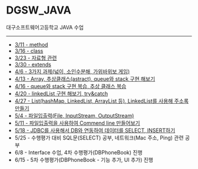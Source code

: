 # DGSW_JAVA

대구소프트웨어고등학교 JAVA 수업

<hr>

- [3/11 - method](https://github.com/limjh0513/DGSW_JAVA/tree/main/dgsw311)
- [3/16 - class](https://github.com/limjh0513/DGSW_JAVA/tree/main/dgsw316)
- [3/23 - 자료형 관련](https://github.com/limjh0513/DGSW_JAVA/tree/main/dgsw323)
- [3/30 - extends](https://github.com/limjh0513/DGSW_JAVA/tree/main/dgsw330)
- [4/6 - 3가지 과제(넓이, 소인수분해, 가위바위보 게임)](https://github.com/limjh0513/DGSW_JAVA/tree/main/dgsw406)
- [4/13 - Array, 추상클래스(astract), queue와 stack 구현 해보기](https://github.com/limjh0513/DGSW_JAVA/tree/main/dgsw413)
- [4/16 - queue와 stack 구현 복습, 추상 클래스 복습](https://github.com/limjh0513/DGSW_JAVA/tree/main/dgsw416)
- [4/20 - linkedList 구현 해보기, try&catch](https://github.com/limjh0513/DGSW_JAVA/tree/main/dgsw420)
- [4/27 - List(hashMap, LinkedList, ArrayList 등), LinkedList를 사용해 주소록 만들기](https://github.com/limjh0513/DGSW_JAVA/tree/main/dgsw427)
- [5/4 - 파일입출력(File, InputStream, OutputStream)](https://github.com/limjh0513/DGSW_JAVA/tree/main/dgsw504)
- [5/11 - 파일입출력을 사용하여 Commend line 만들어보기](https://github.com/limjh0513/DGSW_JAVA/tree/main/dgsw511)
- [5/18 - JDBC를 사용해서 DB와 연동하여 데이터를 SELECT, INSERT하기](https://github.com/limjh0513/DGSW_JAVA/tree/main/dgsw518)
- 5/25 - 수행평가 대비 SQL문(SELECT) 공부, 네트워크(Mac 주소, Ping) 관련 공부
- 6/8 - Interface 수업, 4차 수행평가(DBPhoneBook) 진행
- 6/15 - 5차 수행평가(DBPhoneBook - 기능 추가, UI 추가) 진행
